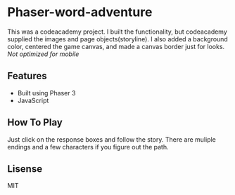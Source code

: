 # Phaser-word-adventure
 
This was a codeacademy project.  I built the functionality, but codeacademy supplied the images and page objects(storyline).  I also added a background color, centered the game canvas, and made a canvas border just for looks.  *Not optimized for mobile*

## Features
* Built using Phaser 3
* JavaScript

## How To Play
Just click on the response boxes and follow the story.  There are muliple endings and a few characters if you figure out the path.

## Lisense
MIT
